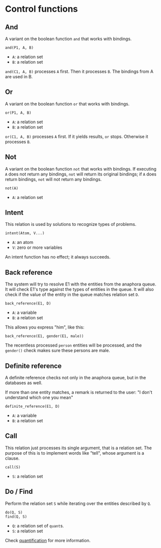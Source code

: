 # Control functions

## And

A variant on the boolean function `and` that works with bindings.

    and(P1, A, B)
    
* `A`: a relation set
* `B`: a relation set    

`and(C1, A, B)` processes `A` first. Then it processes `B`. The bindings from A are used in B.

## Or

A variant on the boolean function `or` that works with bindings.

    or(P1, A, B)
    
* `A`: a relation set
* `B`: a relation set    

`or(C1, A, B)` processes `A` first. If it yields results, `or` stops. Otherwise it processes `B`.

## Not

A variant on the boolean function `not` that works with bindings. If executing `A` does not return any bindings, `not` will return its original bindings; if `A` does return bindings, `not` will not return any bindings. 

    not(A)
    
* `A`: a relation set   

## Intent

This relation is used by solutions to recognize types of problems.

    intent(Atom, V...)
    
* `A`: an atom
* `V`: zero or more variables    
    
An intent function has no effect; it always succeeds.    

## Back reference

The system will try to resolve E1 with the entities from the anaphora queue. It will check E1's type against the types of entities in the queue. It will also check if the value of the entity in the queue matches relation set `D`.

    back_reference(E1, D)
    
* `A`: a variable
* `B`: a relation set    

This allows you express "him", like this:

    back_reference(E1, gender(E1, male))

The recentless processed `person` entities will be processed, and the `gender()` check makes sure these persons are male.

## Definite reference

A definite reference checks not only in the anaphora queue, but in the databases as well. 

If more than one entity matches, a remark is returned to the user: "I don't understand which one you mean"

    definite_reference(E1, D)
    
* `A`: a variable
* `B`: a relation set

## Call

This relation just processes its single argument, that is a relation set. The purpose of this is to implement words like "tell", whose argument is a clause.

    call(S)
    
* `S`: a relation set    

## Do / Find

Perform the relation set `S` while iterating over the entities described by `Q`.

    do(Q, S)
    find(Q, S)
    
* `Q`: a relation set of `quant`s.
* `S`: a relation set    

Check [quantification](quantification.md) for more information.
